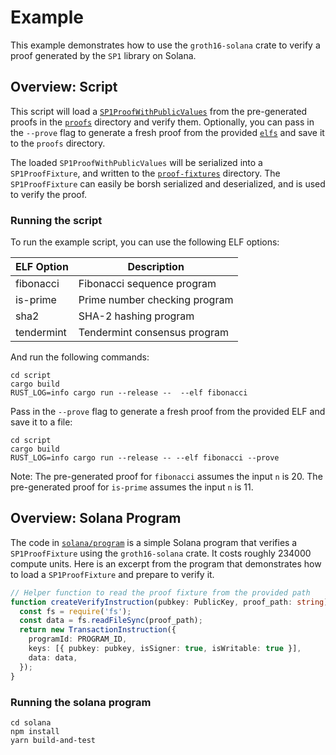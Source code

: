 # Example

This example demonstrates how to use the `groth16-solana` crate to verify a proof generated by the `SP1` library on Solana.

## Overview: Script

This script will load a [`SP1ProofWithPublicValues`](https://docs.rs/sp1-sdk/2.0.0/sp1_sdk/proof/struct.SP1ProofWithPublicValues.html)
from the pre-generated proofs in the [`proofs`](./proofs) directory and verify them. Optionally, you can 
pass in the `--prove` flag to generate a fresh proof from the provided [`elfs`](./elfs) and save it to the `proofs` directory.

The loaded `SP1ProofWithPublicValues` will be serialized into a `SP1ProofFixture`, and written to the
[`proof-fixtures`](./proof-fixtures) directory. The `SP1ProofFixture` can easily be borsh serialized and 
deserialized, and is used to verify the proof. 

### Running the script

To run the example script, you can use the following ELF options:

| ELF Option | Description                   |
| ---------- | ----------------------------- |
| fibonacci  | Fibonacci sequence program    |
| is-prime   | Prime number checking program |
| sha2       | SHA-2 hashing program         |
| tendermint | Tendermint consensus program  |

And run the following commands:

```shell
cd script
cargo build
RUST_LOG=info cargo run --release --  --elf fibonacci 
```

Pass in the `--prove` flag to generate a fresh proof from the provided ELF and save it to a file:

```shell
cd script
cargo build
RUST_LOG=info cargo run --release -- --elf fibonacci --prove
```

Note: The pre-generated proof for `fibonacci` assumes the input `n` is 20. The pre-generated proof 
for `is-prime` assumes the input `n` is 11.

## Overview: Solana Program

The code in [`solana/program`](./solana/program) is a simple Solana program that verifies a `SP1ProofFixture` using the `groth16-solana` crate.
It costs roughly 234000 compute units. Here is an excerpt from the program that demonstrates how to load a `SP1ProofFixture` and prepare to verify it. 

```ts
// Helper function to read the proof fixture from the provided path
function createVerifyInstruction(pubkey: PublicKey, proof_path: string): TransactionInstruction {
  const fs = require('fs');
  const data = fs.readFileSync(proof_path);
  return new TransactionInstruction({
    programId: PROGRAM_ID,
    keys: [{ pubkey: pubkey, isSigner: true, isWritable: true }],
    data: data,
  });
}
```

### Running the solana program

```shell
cd solana
npm install
yarn build-and-test
```
